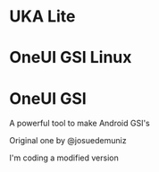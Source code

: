 # UKA Lite
# OneUI GSI Linux
# OneUI GSI
A powerful tool to make Android GSI's

Original one by @josuedemuniz

I'm coding a modified version
